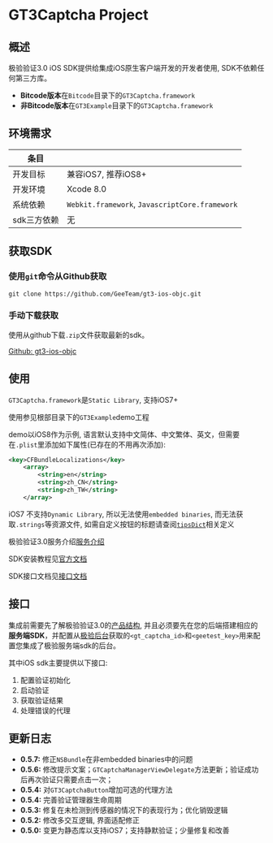 # GT3Captcha Project

## 概述

极验验证3.0 iOS SDK提供给集成iOS原生客户端开发的开发者使用, SDK不依赖任何第三方库。

* **Bitcode版本**在`Bitcode`目录下的`GT3Captcha.framework`
* **非Bitcode版本**在`GT3Example`目录下的`GT3Captcha.framework`

## 环境需求

条目	|			|
------	|---------|
开发目标|兼容iOS7, 推荐iOS8+|
开发环境|Xcode 8.0|
系统依赖|`Webkit.framework`, `JavascriptCore.framework`|
sdk三方依赖|无		|

## 获取SDK

### 使用`git`命令从Github获取

```
git clone https://github.com/GeeTeam/gt3-ios-objc.git
```

### 手动下载获取
使用从github下载`.zip`文件获取最新的sdk。

[Github: gt3-ios-objc](https://github.com/GeeTeam/gt3-ios-sdk)

## 使用

`GT3Captcha.framework`是`Static Library`, 支持iOS7+

使用参见根部目录下的`GT3Example`demo工程

demo以iOS8作为示例, 语言默认支持中文简体、中文繁体、英文，但需要在`.plist`里添加如下属性(已存在的不用再次添加):

```xml
<key>CFBundleLocalizations</key>
	<array>
		<string>en</string>
		<string>zh_CN</string>
		<string>zh_TW</string>
	</array>
```

iOS7 不支持`Dynamic Library`, 所以无法使用`embedded binaries`, 而无法获取`.strings`等资源文件, 如需自定义按钮的标题请查阅[`tipsDict`](https://github.com/GeeTeam/gt3-ios-sdk/blob/develop/gt3-ios-dev-doc.md#tipsdict)相关定义

极验验证3.0服务介绍[服务介绍](http://docs.geetest.com/install/overview/)

SDK安装教程见[官方文档](http://docs.geetest.com/install/client/ios/)

SDK接口文档见[接口文档](https://github.com/GeeTeam/gt3-ios-sdk/blob/develop/gt3-ios-dev-doc.md)

## 接口

集成前需要先了解极验验证3.0的[产品结构](http://docs.geetest.com/install/overview/#产品结构), 并且必须要先在您的后端搭建相应的**服务端SDK**，并配置从[极验后台]()获取的`<gt_captcha_id>`和`<geetest_key>`用来配置您集成了极验服务端sdk的后台。

其中iOS sdk主要提供以下接口:

1. 配置验证初始化
2. 启动验证
3. 获取验证结果
4. 处理错误的代理

## 更新日志

* **0.5.7:** 修正`NSBundle`在非embedded binaries中的问题
* **0.5.6:** 修改提示文案；`GTCaptchaManagerViewDelegate`方法更新；验证成功后再次验证只需要点击一次；
* **0.5.4:** 对`GT3CaptchaButton`增加可选的代理方法
* **0.5.4:** 完善验证管理器生命周期
* **0.5.3:** 修复在未检测到传感器的情况下的表现行为；优化销毁逻辑
* **0.5.2:** 修改多交互逻辑, 界面适配修正
* **0.5.0:** 变更为静态库以支持iOS7；支持静默验证；少量修复和改善 